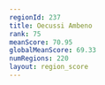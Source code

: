 ```yaml
---
regionId: 237
title: Oecussi Ambeno
rank: 75
meanScore: 70.95
globalMeanScore: 69.33
numRegions: 220
layout: region_score
---
```

